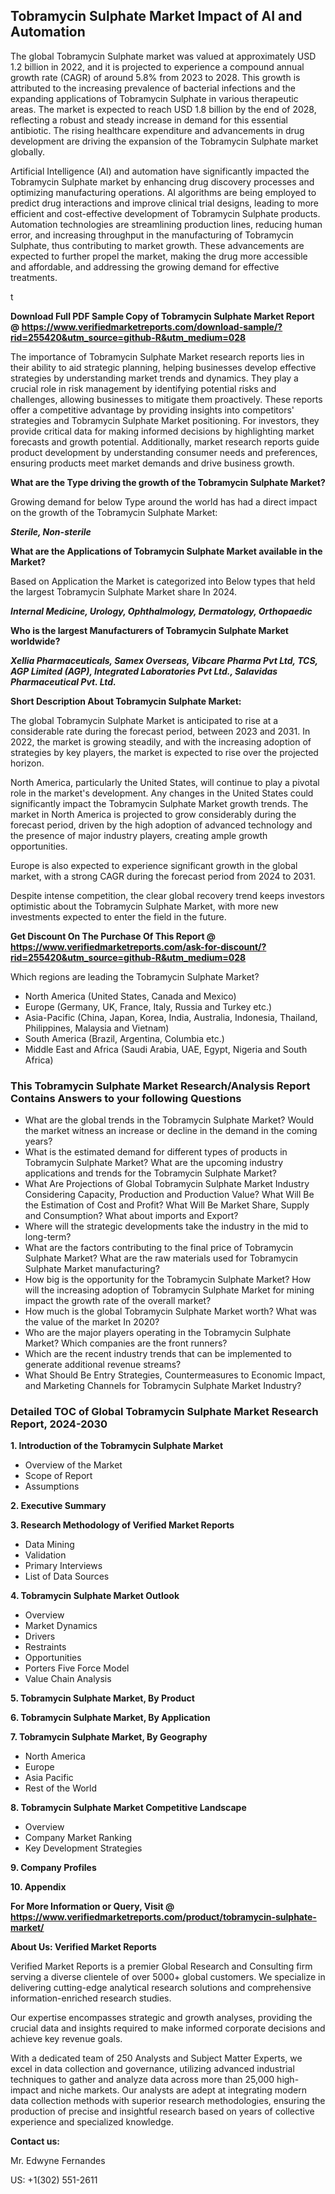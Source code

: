 <h2>Tobramycin Sulphate Market Impact of AI and Automation</h2><p>The global Tobramycin Sulphate market was valued at approximately USD 1.2 billion in 2022, and it is projected to experience a compound annual growth rate (CAGR) of around 5.8% from 2023 to 2028. This growth is attributed to the increasing prevalence of bacterial infections and the expanding applications of Tobramycin Sulphate in various therapeutic areas. The market is expected to reach USD 1.8 billion by the end of 2028, reflecting a robust and steady increase in demand for this essential antibiotic. The rising healthcare expenditure and advancements in drug development are driving the expansion of the Tobramycin Sulphate market globally.</p><p>Artificial Intelligence (AI) and automation have significantly impacted the Tobramycin Sulphate market by enhancing drug discovery processes and optimizing manufacturing operations. AI algorithms are being employed to predict drug interactions and improve clinical trial designs, leading to more efficient and cost-effective development of Tobramycin Sulphate products. Automation technologies are streamlining production lines, reducing human error, and increasing throughput in the manufacturing of Tobramycin Sulphate, thus contributing to market growth. These advancements are expected to further propel the market, making the drug more accessible and affordable, and addressing the growing demand for effective treatments.</p>t</p><p id="" class=""><strong>Download Full PDF Sample Copy of Tobramycin Sulphate Market Report @ <a href="https://www.verifiedmarketreports.com/download-sample/?rid=255420&utm_source=github-R&utm_medium=028" target="_blank">https://www.verifiedmarketreports.com/download-sample/?rid=255420&utm_source=github-R&utm_medium=028</a></strong></p><p>The importance of&nbsp;Tobramycin Sulphate Market research reports lies in their ability to aid strategic planning, helping businesses develop effective strategies by understanding market trends and dynamics. They play a crucial role in risk management by identifying potential risks and challenges, allowing businesses to mitigate them proactively. These reports offer a competitive advantage by providing insights into competitors' strategies and Tobramycin Sulphate Market positioning. For investors, they provide critical data for making informed decisions by highlighting market forecasts and growth potential. Additionally, market research reports guide product development by understanding consumer needs and preferences, ensuring products meet market demands and drive business growth.</p><p><strong>What are the&nbsp;Type driving the growth of the Tobramycin Sulphate Market?</strong></p><p id="" class="">Growing demand for below Type around the world has had a direct impact on the growth of the Tobramycin Sulphate Market:</p><em><strong>Sterile, Non-sterile</strong></em></p><strong>What are the&nbsp;Applications&nbsp;of Tobramycin Sulphate Market available in the Market?</strong></p><p id="" class="">Based on Application the Market is categorized into Below types that held the largest Tobramycin Sulphate Market share In 2024.</p><em><strong>Internal Medicine, Urology, Ophthalmology, Dermatology, Orthopaedic</strong></em></p><strong>Who is the largest Manufacturers of Tobramycin Sulphate Market worldwide?</strong></p><p><em><strong>Xellia Pharmaceuticals, Samex Overseas, Vibcare Pharma Pvt Ltd, TCS, AGP Limited (AGP), Integrated Laboratories Pvt Ltd., Salavidas Pharmaceutical Pvt. Ltd.</strong></em></p><p id="" class=""><strong>Short Description About Tobramycin Sulphate Market:</strong></p><p>The global Tobramycin Sulphate Market is anticipated to rise at a considerable rate during the forecast period, between 2023 and 2031. In 2022, the market is growing steadily, and with the increasing adoption of strategies by key players, the market is expected to rise over the projected horizon.</p><p>North America, particularly the United States, will continue to play a pivotal role in the market's development. Any changes in the United States could significantly impact the Tobramycin Sulphate Market growth trends. The market in North America is projected to grow considerably during the forecast period, driven by the high adoption of advanced technology and the presence of major industry players, creating ample growth opportunities.</p><p>Europe is also expected to experience significant growth in the global market, with a strong CAGR during the forecast period from 2024 to 2031.</p><p>Despite intense competition, the clear global recovery trend keeps investors optimistic about the Tobramycin Sulphate Market, with more new investments expected to enter the field in the future.</p><p id="" class=""><strong>Get Discount On The Purchase Of This Report @ <a href="https://www.verifiedmarketreports.com/ask-for-discount/?rid=255420&utm_source=github-R&utm_medium=028" target="_blank">https://www.verifiedmarketreports.com/ask-for-discount/?rid=255420&utm_source=github-R&utm_medium=028</a></strong></p>Which regions are leading the Tobramycin Sulphate Market?</p><ul><li>North America (United States, Canada and Mexico)</li><li>Europe (Germany, UK, France, Italy, Russia and Turkey etc.)</li><li>Asia-Pacific (China, Japan, Korea, India, Australia, Indonesia, Thailand, Philippines, Malaysia and Vietnam)</li><li>South America (Brazil, Argentina, Columbia etc.)</li><li>Middle East and Africa (Saudi Arabia, UAE, Egypt, Nigeria and South Africa)</li></ul><h3 id="" class="">This Tobramycin Sulphate Market Research/Analysis Report Contains Answers to your following Questions</h3><ul><li>What are the global trends in the Tobramycin Sulphate Market? Would the market witness an increase or decline in the demand in the coming years?</li><li>What is the estimated demand for different types of products in Tobramycin Sulphate Market? What are the upcoming industry applications and trends for the Tobramycin Sulphate Market?</li><li>What Are Projections of Global Tobramycin Sulphate Market Industry Considering Capacity, Production and Production Value? What Will Be the Estimation of Cost and Profit? What Will Be Market Share, Supply and Consumption? What about imports and Export?</li><li>Where will the strategic developments take the industry in the mid to long-term?</li><li>What are the factors contributing to the final price of Tobramycin Sulphate Market? What are the raw materials used for Tobramycin Sulphate Market manufacturing?</li><li>How big is the opportunity for the Tobramycin Sulphate Market? How will the increasing adoption of Tobramycin Sulphate Market for mining impact the growth rate of the overall market?</li><li>How much is the global Tobramycin Sulphate Market worth? What was the value of the market In 2020?</li><li>Who are the major players operating in the Tobramycin Sulphate Market? Which companies are the front runners?</li><li>Which are the recent industry trends that can be implemented to generate additional revenue streams?</li><li>What Should Be Entry Strategies, Countermeasures to Economic Impact, and Marketing Channels for Tobramycin Sulphate Market Industry?</li></ul><h3 id="" class="">Detailed TOC of Global Tobramycin Sulphate Market Research Report, 2024-2030</h3><p id="" class=""><strong>1. Introduction of the Tobramycin Sulphate Market</strong></p><ul><li>Overview of the Market</li><li>Scope of Report</li><li>Assumptions</li></ul><p id="" class=""><strong>2. Executive Summary</strong></p><p id="" class=""><strong>3. Research Methodology of Verified Market Reports</strong></p><ul><li>Data Mining</li><li>Validation</li><li>Primary Interviews</li><li>List of Data Sources</li></ul><p id="" class=""><strong>4. Tobramycin Sulphate Market Outlook</strong></p><ul><li>Overview</li><li>Market Dynamics</li><li>Drivers</li><li>Restraints</li><li>Opportunities</li><li>Porters Five Force Model</li><li>Value Chain Analysis</li></ul><p id="" class=""><strong>5. Tobramycin Sulphate Market, By Product</strong></p><p id="" class=""><strong>6. Tobramycin Sulphate Market, By Application</strong></p><p id="" class=""><strong>7. Tobramycin Sulphate Market, By Geography</strong></p><ul><li>North America</li><li>Europe</li><li>Asia Pacific</li><li>Rest of the World</li></ul><p id="" class=""><strong>8. Tobramycin Sulphate Market Competitive Landscape</strong></p><ul><li>Overview</li><li>Company Market Ranking</li><li>Key Development Strategies</li></ul><p id="" class=""><strong>9. Company Profiles</strong></p><p id="" class=""><strong>10. Appendix</strong></p><p id="" class=""><strong>For More Information or Query, Visit @ <a href="https://www.verifiedmarketreports.com/product/tobramycin-sulphate-market/" target="_blank">https://www.verifiedmarketreports.com/product/tobramycin-sulphate-market/</a></strong></p><p id="" class=""><strong>About Us: Verified Market Reports</strong></p><p id="" class="">Verified Market Reports is a premier Global Research and Consulting firm serving a diverse clientele of over 5000+ global customers. We specialize in delivering cutting-edge analytical research solutions and comprehensive information-enriched research studies.</p><p id="" class="">Our expertise encompasses strategic and growth analyses, providing the crucial data and insights required to make informed corporate decisions and achieve key revenue goals.</p><p id="" class="">With a dedicated team of 250 Analysts and Subject Matter Experts, we excel in data collection and governance, utilizing advanced industrial techniques to gather and analyze data across more than 25,000 high-impact and niche markets. Our analysts are adept at integrating modern data collection methods with superior research methodologies, ensuring the production of precise and insightful research based on years of collective experience and specialized knowledge.</p><p id="" class=""><strong>Contact us:</strong></p><p id="" class="">Mr. Edwyne Fernandes</p><p id="" class="">US: +1(302) 551-2611</p>